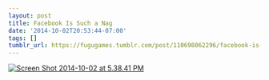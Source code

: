 ```yaml
---
layout: post
title: Facebook Is Such a Nag
date: '2014-10-02T20:53:44-07:00'
tags: []
tumblr_url: https://fugugames.tumblr.com/post/110698062296/facebook-is-such-a-nag
---
```

[![Screen Shot 2014-10-02 at 5.38.41 PM](http://itshardtofondlepenguins.com/wp-content/uploads/2014/10/Screen-Shot-2014-10-02-at-5.38.41-PM.png)](http://itshardtofondlepenguins.com/wp-content/uploads/2014/10/Screen-Shot-2014-10-02-at-5.38.41-PM.png)
